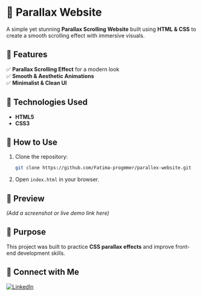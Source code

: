 # 🌄 Parallax Website  

A simple yet stunning **Parallax Scrolling Website** built using **HTML & CSS** to create a smooth scrolling effect with immersive visuals.  

## 📌 Features  
✅ **Parallax Scrolling Effect** for a modern look  
✅ **Smooth & Aesthetic Animations**  
✅ **Minimalist & Clean UI**  

## 🚀 Technologies Used  
- **HTML5**  
- **CSS3**  

## 📂 How to Use  
1. Clone the repository:  
   ```bash
   git clone https://github.com/Fatima-progmmer/parallex-website.git
   ```  
2. Open `index.html` in your browser.  

## 🎨 Preview  
*(Add a screenshot or live demo link here)*  

## 🎯 Purpose  
This project was built to practice **CSS parallax effects** and improve front-end development skills.  

## 🔗 Connect with Me  

[![LinkedIn](https://img.shields.io/badge/LinkedIn-0077B5?style=for-the-badge&logo=linkedin&logoColor=white)](https://www.linkedin.com/in/tanzeela-fatima-47861b2b7/)  

